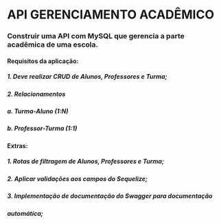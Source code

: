 # API GERENCIAMENTO ACADÊMICO

###       Construir uma API com MySQL que gerencia a parte acadêmica de uma escola.
####       
####       Requisitos da aplicação:

#####       1. Deve realizar CRUD de Alunos, Professores e Turma;
#####       2. Relacionamentos
#####       a. Turma-Aluno (1:N)
#####       b. Professor-Turma (1:1)
### 
####       Extras:

#####       1. Rotas de filtragem de Alunos, Professores e Turma;
#####       2. Aplicar validações aos campos do Sequelize;
#####       3. Implementação de documentação do Swagger para documentação
#####       automática;
